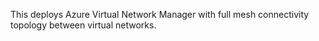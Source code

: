 This deploys Azure Virtual Network Manager with full mesh connectivity topology between virtual networks.

